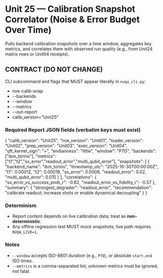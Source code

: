# Unit 25 — Calibration Snapshot Correlator (Noise & Error Budget Over Time)

Pulls backend calibration snapshots over a time window, aggregates key metrics, and correlates them with observed run quality (e.g., from Unit24 matrix rows or Unit04 receipts).

## CONTRACT (DO NOT CHANGE)
CLI subcommand and flags that MUST appear literally in `nvqa_cli.py`:
- nve-calib-snap
- --backends
- --window
- --metrics
- --out-report
- calib_version="Unit25"

### Required Report JSON fields (verbatim keys must exist)
{
  "calib_version": "Unit25",
  "nve_version": "Unit01",
  "loader_version": "Unit02",
  "prep_version": "Unit03",
  "exec_version": "Unit04",
  "qft_kernel_sign": "+",
  "endianness": "little",
  "window": "P7D",
  "backends": ["ibm_torino"],
  "metrics": ["t1","t2","sx_error","readout_error","multi_qubit_error"],
  "snapshots": [
    {
      "backend_name": "ibm_torino",
      "timestamp_utc": "2025-10-30T00:00:00Z",
      "t1": 0.00012,
      "t2": 0.00019,
      "sx_error": 0.0008,
      "readout_error": 0.02,
      "multi_qubit_error": 0.015
    }
  ],
  "correlations": {
    "sx_error_vs_success_prob_r": -0.62,
    "readout_error_vs_fidelity_r": -0.57
  },
  "summary": {
    "strongest_degrader": "readout_error",
    "recommendation": "calibrate readout; increase shots or enable dynamical decoupling"
  }
}

### Determinism
- Report content depends on live calibration data; treat as **non-deterministic**.
- Any offline regression test MUST mock snapshots; live path requires `NVQA_LIVE=1`.

### Notes
- `--window` accepts ISO-8601 duration (e.g., `P7D`), or absolute `start,end` ISO times.
- `--metrics` is a comma-separated list; unknown metrics must be ignored, not fatal.
